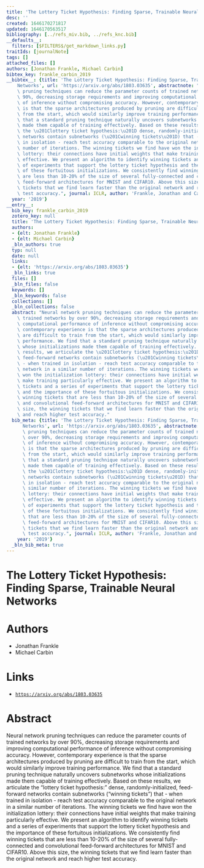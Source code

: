 ```yaml
---
title: 'The Lottery Ticket Hypothesis: Finding Sparse, Trainable Neural Networks'
desc: ''
created: 1646170271817
updated: 1646170563517
bibliography: [../refs_miv.bib, ../refs_knc.bib]
__defaults__:
  filters: [$FILTERS$/get_markdown_links.py]
traitIds: [journalNote]
tags: []
attached_files: []
authors: [Jonathan Frankle, Michael Carbin]
bibtex_key: frankle_carbin_2019
__bibtex__: {title: 'The Lottery Ticket Hypothesis: Finding Sparse, Trainable Neural
    Networks', url: 'https://arxiv.org/abs/1803.03635', abstractnote: "Neural network\
    \ pruning techniques can reduce the parameter counts of trained networks by over\
    \ 90%, decreasing storage requirements and improving computational performance\
    \ of inference without compromising accuracy. However, contemporary experience\
    \ is that the sparse architectures produced by pruning are difficult to train\
    \ from the start, which would similarly improve training performance. We find\
    \ that a standard pruning technique naturally uncovers subnetworks whose initializations\
    \ made them capable of training effectively. Based on these results, we articulate\
    \ the \u201Clottery ticket hypothesis:\u201D dense, randomly-initialized, feed-forward\
    \ networks contain subnetworks (\u201Cwinning tickets\u201D) that - when trained\
    \ in isolation - reach test accuracy comparable to the original network in a similar\
    \ number of iterations. The winning tickets we find have won the initialization\
    \ lottery: their connections have initial weights that make training particularly\
    \ effective. We present an algorithm to identify winning tickets and a series\
    \ of experiments that support the lottery ticket hypothesis and the importance\
    \ of these fortuitous initializations. We consistently find winning tickets that\
    \ are less than 10-20% of the size of several fully-connected and convolutional\
    \ feed-forward architectures for MNIST and CIFAR10. Above this size, the winning\
    \ tickets that we find learn faster than the original network and reach higher\
    \ test accuracy.", journal: ICLR, author: 'Frankle, Jonathan and Carbin, Michael',
  year: '2019'}
__entry__:
  bib_key: frankle_carbin_2019
  zotero_key: null
  title: 'The Lottery Ticket Hypothesis: Finding Sparse, Trainable Neural Networks'
  authors:
  - {elt: Jonathan Frankle}
  - {elt: Michael Carbin}
  _bln_authors: true
  typ: null
  date: null
  links:
  - {elt: 'https://arxiv.org/abs/1803.03635'}
  _bln_links: true
  files: []
  _bln_files: false
  keywords: []
  _bln_keywords: false
  collections: []
  _bln_collections: false
  abstract: "Neural network pruning techniques can reduce the parameter counts of\
    \ trained networks by over 90%, decreasing storage requirements and improving\
    \ computational performance of inference without compromising accuracy. However,\
    \ contemporary experience is that the sparse architectures produced by pruning\
    \ are difficult to train from the start, which would similarly improve training\
    \ performance. We find that a standard pruning technique naturally uncovers subnetworks\
    \ whose initializations made them capable of training effectively. Based on these\
    \ results, we articulate the \u201Clottery ticket hypothesis:\u201D dense, randomly-initialized,\
    \ feed-forward networks contain subnetworks (\u201Cwinning tickets\u201D) that\
    \ - when trained in isolation - reach test accuracy comparable to the original\
    \ network in a similar number of iterations. The winning tickets we find have\
    \ won the initialization lottery: their connections have initial weights that\
    \ make training particularly effective. We present an algorithm to identify winning\
    \ tickets and a series of experiments that support the lottery ticket hypothesis\
    \ and the importance of these fortuitous initializations. We consistently find\
    \ winning tickets that are less than 10-20% of the size of several fully-connected\
    \ and convolutional feed-forward architectures for MNIST and CIFAR10. Above this\
    \ size, the winning tickets that we find learn faster than the original network\
    \ and reach higher test accuracy."
  bib_meta: {title: 'The Lottery Ticket Hypothesis: Finding Sparse, Trainable Neural
      Networks', url: 'https://arxiv.org/abs/1803.03635', abstractnote: "Neural network\
      \ pruning techniques can reduce the parameter counts of trained networks by\
      \ over 90%, decreasing storage requirements and improving computational performance\
      \ of inference without compromising accuracy. However, contemporary experience\
      \ is that the sparse architectures produced by pruning are difficult to train\
      \ from the start, which would similarly improve training performance. We find\
      \ that a standard pruning technique naturally uncovers subnetworks whose initializations\
      \ made them capable of training effectively. Based on these results, we articulate\
      \ the \u201Clottery ticket hypothesis:\u201D dense, randomly-initialized, feed-forward\
      \ networks contain subnetworks (\u201Cwinning tickets\u201D) that - when trained\
      \ in isolation - reach test accuracy comparable to the original network in a\
      \ similar number of iterations. The winning tickets we find have won the initialization\
      \ lottery: their connections have initial weights that make training particularly\
      \ effective. We present an algorithm to identify winning tickets and a series\
      \ of experiments that support the lottery ticket hypothesis and the importance\
      \ of these fortuitous initializations. We consistently find winning tickets\
      \ that are less than 10-20% of the size of several fully-connected and convolutional\
      \ feed-forward architectures for MNIST and CIFAR10. Above this size, the winning\
      \ tickets that we find learn faster than the original network and reach higher\
      \ test accuracy.", journal: ICLR, author: 'Frankle, Jonathan and Carbin, Michael',
    year: '2019'}
  _bln_bib_meta: true
---
```

# The Lottery Ticket Hypothesis: Finding Sparse, Trainable Neural Networks

# Authors
 - Jonathan Frankle
 - Michael Carbin

# Links
 - [`https://arxiv.org/abs/1803.03635`](https://arxiv.org/abs/1803.03635)



# Abstract  
Neural network pruning techniques can reduce the parameter counts of trained networks by over 90%, decreasing storage requirements and improving computational performance of inference without compromising accuracy. However, contemporary experience is that the sparse architectures produced by pruning are difficult to train from the start, which would similarly improve training performance. We find that a standard pruning technique naturally uncovers subnetworks whose initializations made them capable of training effectively. Based on these results, we articulate the “lottery ticket hypothesis:” dense, randomly-initialized, feed-forward networks contain subnetworks (“winning tickets”) that - when trained in isolation - reach test accuracy comparable to the original network in a similar number of iterations. The winning tickets we find have won the initialization lottery: their connections have initial weights that make training particularly effective. We present an algorithm to identify winning tickets and a series of experiments that support the lottery ticket hypothesis and the importance of these fortuitous initializations. We consistently find winning tickets that are less than 10-20% of the size of several fully-connected and convolutional feed-forward architectures for MNIST and CIFAR10. Above this size, the winning tickets that we find learn faster than the original network and reach higher test accuracy.
